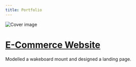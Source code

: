 ```yaml
---
title: Portfolio
---
```


![Cover image](/projects/ecomm/cover.png)
# [E-Commerce Website](https://github.com/A-Emile/gatsby-starter-default)
Modelled a wakeboard mount and designed a landing page.
